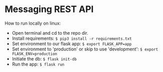 # Messaging REST API

How to run locally on linux:
- Open terminal and cd to the repo dir.
- Install requirements: `$ pip3 install -r requirements.txt`
- Set environment to our flask app: `$ export FLASK_APP=app`
- Set environment to 'production' or skip to use 'development': `$ export FLASK_ENV=production`
- Initiate the db: `$ flask init-db`
- Run the app: `$ flask run`
